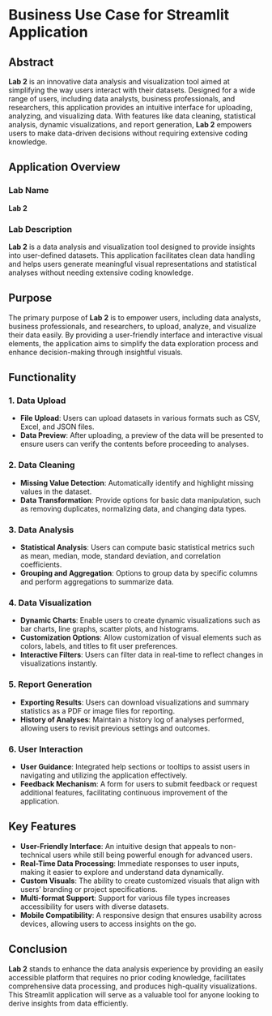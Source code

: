 # Business Use Case for Streamlit Application

## Abstract
**Lab 2** is an innovative data analysis and visualization tool aimed at simplifying the way users interact with their datasets. Designed for a wide range of users, including data analysts, business professionals, and researchers, this application provides an intuitive interface for uploading, analyzing, and visualizing data. With features like data cleaning, statistical analysis, dynamic visualizations, and report generation, **Lab 2** empowers users to make data-driven decisions without requiring extensive coding knowledge.

## Application Overview

### Lab Name
**Lab 2**

### Lab Description
**Lab 2** is a data analysis and visualization tool designed to provide insights into user-defined datasets. This application facilitates clean data handling and helps users generate meaningful visual representations and statistical analyses without needing extensive coding knowledge.

## Purpose
The primary purpose of **Lab 2** is to empower users, including data analysts, business professionals, and researchers, to upload, analyze, and visualize their data easily. By providing a user-friendly interface and interactive visual elements, the application aims to simplify the data exploration process and enhance decision-making through insightful visuals.

## Functionality

### 1. Data Upload
- **File Upload**: Users can upload datasets in various formats such as CSV, Excel, and JSON files.
- **Data Preview**: After uploading, a preview of the data will be presented to ensure users can verify the contents before proceeding to analyses.

### 2. Data Cleaning
- **Missing Value Detection**: Automatically identify and highlight missing values in the dataset.
- **Data Transformation**: Provide options for basic data manipulation, such as removing duplicates, normalizing data, and changing data types.

### 3. Data Analysis
- **Statistical Analysis**: Users can compute basic statistical metrics such as mean, median, mode, standard deviation, and correlation coefficients.
- **Grouping and Aggregation**: Options to group data by specific columns and perform aggregations to summarize data.

### 4. Data Visualization
- **Dynamic Charts**: Enable users to create dynamic visualizations such as bar charts, line graphs, scatter plots, and histograms.
- **Customization Options**: Allow customization of visual elements such as colors, labels, and titles to fit user preferences.
- **Interactive Filters**: Users can filter data in real-time to reflect changes in visualizations instantly.

### 5. Report Generation
- **Exporting Results**: Users can download visualizations and summary statistics as a PDF or image files for reporting.
- **History of Analyses**: Maintain a history log of analyses performed, allowing users to revisit previous settings and outcomes.

### 6. User Interaction
- **User Guidance**: Integrated help sections or tooltips to assist users in navigating and utilizing the application effectively.
- **Feedback Mechanism**: A form for users to submit feedback or request additional features, facilitating continuous improvement of the application.

## Key Features
- **User-Friendly Interface**: An intuitive design that appeals to non-technical users while still being powerful enough for advanced users.
- **Real-Time Data Processing**: Immediate responses to user inputs, making it easier to explore and understand data dynamically.
- **Custom Visuals**: The ability to create customized visuals that align with users’ branding or project specifications.
- **Multi-format Support**: Support for various file types increases accessibility for users with diverse datasets.
- **Mobile Compatibility**: A responsive design that ensures usability across devices, allowing users to access insights on the go.

## Conclusion
**Lab 2** stands to enhance the data analysis experience by providing an easily accessible platform that requires no prior coding knowledge, facilitates comprehensive data processing, and produces high-quality visualizations. This Streamlit application will serve as a valuable tool for anyone looking to derive insights from data efficiently.